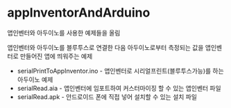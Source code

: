 # appInventorAndArduino

앱인벤터와 아두이노를 사용한 예제들을 올림  

앱인벤터와 아두이노를 블루투스로 연결한 다음 아두이노로부터 측정되는 값을 앱인벤터로 만들어진 앱에 띄워주는 예제  

- serialPrintToAppInventor.ino - 앱인벤터로 시리얼프린트(블루투스가능)를 하는 아두이노 예제  
- serialRead.aia - 앱인벤터에 임포트하여 커스터마이징 할 수 있는 앱인벤터 파일  
- serialRead.apk - 안드로이드 폰에 직접 넣어 설치할 수 있는 설치 파일  

